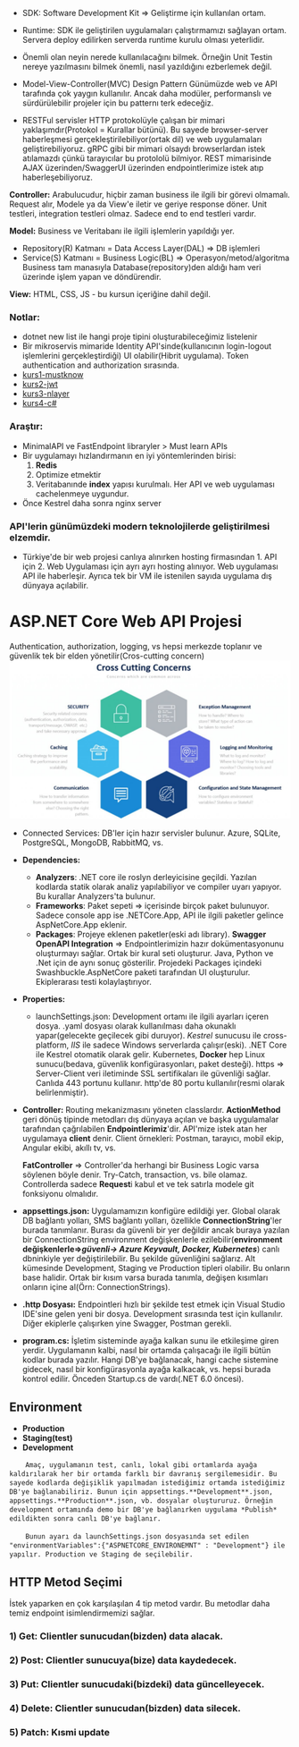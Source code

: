 - SDK: Software Development Kit => Geliştirme için kullanılan ortam.
- Runtime: SDK ile geliştirilen uygulamaları çalıştırmamızı sağlayan ortam. Servera deploy edilirken serverda runtime kurulu olması yeterlidir.

- Önemli olan neyin nerede kullanılacağını bilmek. Örneğin Unit Testin nereye yazılmasını bilmek önemli, nasıl yazıldığını ezberlemek değil.


- Model-View-Controller(MVC) Design Pattern
Günümüzde web ve API tarafında çok yaygın kullanılır. Ancak daha modüler, performanslı ve sürdürülebilir projeler için bu patternı terk edeceğiz.

- RESTFul servisler HTTP protokolüyle çalışan bir mimari yaklaşımdır(Protokol = Kurallar bütünü). Bu sayede browser-server haberleşmesi gerçekleştirilebiliyor(ortak dil) ve web uygulamaları geliştirebiliyoruz. gRPC gibi bir mimari olsaydı browserlardan istek atılamazdı çünkü tarayıcılar bu protololü bilmiyor. REST mimarisinde AJAX üzerinden/SwaggerUI üzerinden endpointlerimize istek atıp haberleşebiliyoruz.

**Controller:** Arabulucudur, hiçbir zaman business ile ilgili bir görevi olmamalı. Request alır, Modele ya da View'e iletir ve geriye response döner. Unit testleri, integration testleri olmaz. Sadece end to end testleri vardır.

**Model:** Business ve Veritabanı ile ilgili işlemlerin yapıldığı yer.
- Repository(R) Katmanı = Data Access Layer(DAL) => DB işlemleri
- Service(S) Katmanı = Business Logic(BL) => Operasyon/metod/algoritma
Business tam manasıyla Database(repository)den aldığı ham veri üzerinde işlem yapan ve döndürendir.

**View:** HTML, CSS, JS - bu kursun içeriğine dahil değil.

### Notlar:
- dotnet new list ile hangi proje tipini oluşturabileceğimiz listelenir
- Bir mikroservis mimaride Identity API'sinde(kullanıcının login-logout işlemlerini gerçekleştirdiği) UI olabilir(Hibrit uygulama). Token authentication and authorization sırasında.
- [kurs1-mustknow](https://www.udemy.com/course/net-core-developer-bilmesi-gereken-kutuphaneler-konular/)
- [kurs2-jwt](https://www.udemy.com/course/aspnet-core-api-token-bazli-kimlik-dogrulama-jwt/)
- [kurs3-nlayer](https://www.udemy.com/course/asp-net-core-api-web-cok-katmanli-mimari-api-best-practices/)
- [kurs4-c#](https://www.udemy.com/course/csharp-bilgimi-gelistiriyorum-sorular-ve-cevaplar-ile/)

### Araştır:
- MinimalAPI ve FastEndpoint libraryler > Must learn APIs
- Bir uygulamayı hızlandırmanın en iyi yöntemlerinden birisi:
    1) **Redis**
    2) Optimize etmektir
    3) Veritabanınde **index** yapısı kurulmalı.
Her API ve web uygulaması cachelenmeye uygundur.
- Önce Kestrel daha sonra nginx server

### API'lerin günümüzdeki modern teknolojilerde geliştirilmesi elzemdir.

- Türkiye'de bir web projesi canlıya alınırken hosting firmasından 1. API için 2. Web Uygulaması için ayrı ayrı hosting alınıyor. Web uygulaması API ile haberleşir. Ayrıca tek bir VM ile istenilen sayıda uygulama dış dünyaya açılabilir.

# ASP.NET Core Web API Projesi
Authentication, authorization, logging, vs hepsi merkezde toplanır ve güvenlik tek bir elden yönetilir(Cros-cutting concern)
![CrossCuttingConcern](ccc.png)

- Connected Services: DB'ler için hazır servisler bulunur. Azure, SQLite, PostgreSQL, MongoDB, RabbitMQ, vs.
- **Dependencies:**
    - **Analyzers**: .NET core ile roslyn derleyicisine geçildi. Yazılan kodlarda statik olarak analiz yapılabiliyor ve compiler uyarı yapıyor. Bu kurallar Analyzers'ta bulunur.
    - **Frameworks**: Paket sepeti => içerisinde birçok paket bulunuyor. Sadece console app ise .NETCore.App, API ile ilgili paketler gelince AspNetCore.App eklenir.
    - **Packages**: Projeye eklenen paketler(eski adı library). **Swagger OpenAPI Integration** => Endpointlerimizin hazır dokümentasyonunu oluşturmayı sağlar. Ortak bir kural seti oluşturur. Java, Python ve .Net için de aynı sonuç gösterilir. Projedeki Packages içindeki Swashbuckle.AspNetCore paketi tarafından UI oluşturulur. Ekiplerarası testi kolaylaştırıyor.
- **Properties:**
    - launchSettings.json: Development ortamı ile ilgili ayarları içeren dosya. .yaml dosyası olarak kullanılması daha okunaklı yapar(gelecekte geçilecek gibi duruyor). *Kestrel* sunucusu ile cross-platform, *IIS* ile sadece Windows serverlarda çalışır(eski). .NET Core ile Kestrel otomatik olarak gelir. Kubernetes, **Docker** hep Linux sunucu(bedava, güvenlik konfigürasyonları, paket desteği). https => Server-Client veri iletiminde SSL sertifikaları ile güvenliği sağlar. Canlıda 443 portunu kullanır. http'de 80 portu kullanılır(resmi olarak belirlenmiştir).

- **Controller:**
  Routing mekanizmasını yöneten classlardır. **ActionMethod** geri dönüş tipinde metodları dış dünyaya açılan ve başka uygulamalar tarafından çağrılabilen **Endpointlerimiz**'dir. API'mize istek atan her uygulamaya **client** denir. Client örnekleri: Postman, tarayıcı, mobil ekip, Angular ekibi, akıllı tv, vs.

    **FatController** => Controller'da herhangi bir Business Logic varsa söylenen böyle denir. Try-Catch, transaction, vs. bile olamaz. Controllerda sadece **Request**i kabul et ve tek satırla modele git fonksiyonu olmalıdır.
- **appsettings.json:**
    Uygulamamızın konfigüre edildiği yer. Global olarak DB bağlantı yolları, SMS bağlantı yolları, özellikle **ConnectionString**'ler burada tanımlanır. Burası da güvenli bir yer değildir ancak buraya yazılan bir ConnectionString environment değişkenlerle ezilebilir(**environment değişkenlerle=>*güvenli-> Azure Keyvault, Docker, Kubernetes***) canlı dbninkiyle yer değiştirilebilir. Bu şekilde güvenliğini sağlarız. Alt kümesinde Development, Staging ve Production tipleri olabilir. Bu onların base halidir. Ortak bir kısım varsa burada tanımla, değişen kısımları onların içine al(Örn: ConnectionStrings).
- **.http Dosyası:**
    Endpointleri hızlı bir şekilde test etmek için Visual Studio IDE'sine gelen yeni bir dosya. Development sırasında test için kullanılır. Diğer ekiplerle çalışırken yine Swagger, Postman gerekli.
- **program.cs:**
    İşletim sisteminde ayağa kalkan sunu ile etkileşime giren yerdir. Uygulamanın kalbi, nasıl bir ortamda çalışacağı ile ilgili bütün kodlar burada yazılır. Hangi DB'ye bağlanacak, hangi cache sistemine gidecek, nasıl bir konfigürasyonla ayağa kalkacak, vs. hepsi burada kontrol edilir. Önceden Startup.cs de vardı(.NET 6.0 öncesi).

## Environment
- **Production**
- **Staging(test)**
- **Development**
```
    Amaç, uygulamanın test, canlı, lokal gibi ortamlarda ayağa kaldırılarak her bir ortamda farklı bir davranış sergilemesidir. Bu sayede kodlarda değişiklik yapılmadan istediğimiz ortamda istediğimiz DB'ye bağlanabiliriz. Bunun için appsettings.**Development**.json, appsettings.**Production**.json, vb. dosyalar oluştururuz. Örneğin development ortamında demo bir DB'ye bağlanırken uygulama *Publish* edildikten sonra canlı DB'ye bağlanır.

    Bunun ayarı da launchSettings.json dosyasında set edilen "environmentVariables":{"ASPNETCORE_ENVIRONEMNT" : "Development"} ile yapılır. Production ve Staging de seçilebilir.
```
## HTTP Metod Seçimi
İstek yaparken en çok karşılaşılan 4 tip metod vardır.
Bu metodlar daha temiz endpoint isimlendirmemizi sağlar.
### 1) **Get:** Clientler sunucudan(bizden) data alacak.
### 2) **Post:** Clientler sunucuya(bize) data kaydedecek.
### 3) **Put:** Clientler sunucudaki(bizdeki) data güncelleyecek.
### 4) **Delete:** Clientler sunucudan(bizden) data silecek.
### 5) **Patch:** Kısmi update
